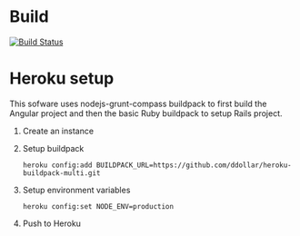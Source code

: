 # Build

[![Build Status](https://travis-ci.org/Absor/bookshelf.svg?branch=master)](https://travis-ci.org/Absor/bookshelf)

# Heroku setup

This sofware uses nodejs-grunt-compass buildpack to first build the Angular project and then the basic Ruby buildpack to setup Rails project.

1. Create an instance
2. Setup buildpack

    ```
    heroku config:add BUILDPACK_URL=https://github.com/ddollar/heroku-buildpack-multi.git
    ```

3. Setup environment variables

    ```
    heroku config:set NODE_ENV=production
    ```

4. Push to Heroku